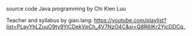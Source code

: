 source code Java programming by Chi Kien Luu

Teacher and syllabus by giao.lang: https://youtube.com/playlist?list=PLayYhLZuuO9ty9YiCDekVpCh_4V7NzO4C&si=Q8R6IKr2YjcDDCq_
